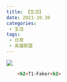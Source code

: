 ```yaml
---
title: 【生活】
date: 2021-10.30
categories:
 - 生活
tags:
 - 日常
 - 英雄联盟
---
```

![](https://cdn.jsdelivr.net/gh/levidc/blogImg/img/20.jpg)

<!-- more -->
```html
    <h2>T1-Faker<h2>
```